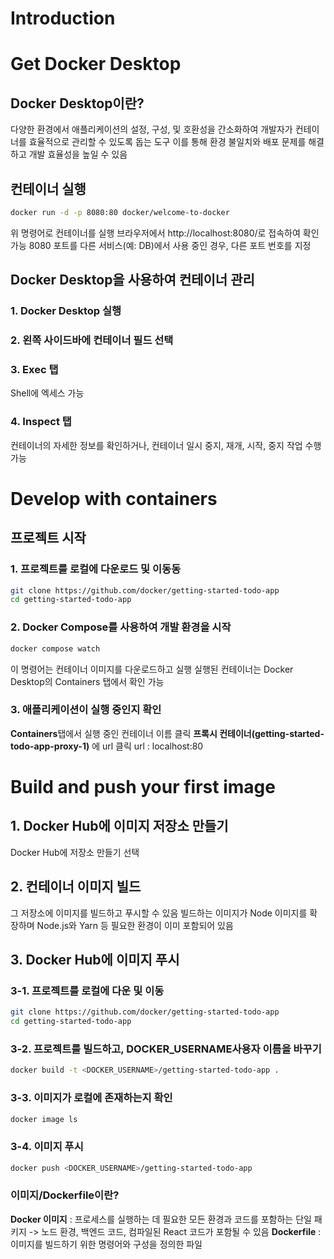 # Introduction

# Get Docker Desktop
## Docker Desktop이란?
다양한 환경에서 애플리케이션의 설정, 구성, 및 호환성을 간소화하여 개발자가 컨테이너를 효율적으로 관리할 수 있도록 돕는 도구 
이를 통해 환경 불일치와 배포 문제를 해결하고 개발 효율성을 높일 수 있음

## 컨테이너 실행
```bash
docker run -d -p 8080:80 docker/welcome-to-docker
```
위 명령어로 컨테이너를 실행
브라우저에서 http://localhost:8080/로 접속하여 확인 가능
8080 포트를 다른 서비스(예: DB)에서 사용 중인 경우, 다른 포트 번호를 지정

## Docker Desktop을 사용하여 컨테이너 관리
### 1. Docker Desktop 실행
### 2. 왼쪽 사이드바에 **컨테이너 필드** 선택
### 3. Exec 탭
Shell에 엑세스 가능
### 4. Inspect 탭
컨테이너의 자세한 정보를 확인하거나, 컨테이너 일시 중지, 재개, 시작, 중지 작업 수행 가능

# Develop with containers
## 프로젝트 시작
### 1. 프로젝트를 로컬에 다운로드 및 이동동
```bash
git clone https://github.com/docker/getting-started-todo-app
cd getting-started-todo-app
```
### 2. Docker Compose를 사용하여 개발 환경을 시작
```bash
docker compose watch
```
이 명령어는 컨테이너 이미지를 다운로드하고 실행
실행된 컨테이너는 Docker Desktop의 Containers 탭에서 확인 가능
### 3. 애플리케이션이 실행 중인지 확인
**Containers**탭에서 실행 중인 컨테이너 이름 클릭
**프록시 컨테이너(getting-started-todo-app-proxy-1)** 에 url 클릭
url : localhost:80

# Build and push your first image
## 1. Docker Hub에 이미지 저장소 만들기
Docker Hub에 저장소 만들기 선택

## 2. 컨테이너 이미지 빌드
그 저장소에 이미지를 빌드하고 푸시할 수 있음
빌드하는 이미지가 Node 이미지를 확장하며 Node.js와 Yarn 등 필요한 환경이 이미 포함되어 있음

## 3. Docker Hub에 이미지 푸시
### 3-1. 프로젝트를 로컬에 다운 및 이동
```bash
git clone https://github.com/docker/getting-started-todo-app
cd getting-started-todo-app
```
### 3-2. 프로젝트를 빌드하고, DOCKER_USERNAME사용자 이름을 바꾸기
```bash
docker build -t <DOCKER_USERNAME>/getting-started-todo-app .
```
### 3-3. 이미지가 로컬에 존재하는지 확인
```bash
docker image ls
```
### 3-4. 이미지 푸시
```bash
docker push <DOCKER_USERNAME>/getting-started-todo-app
```
### 이미지/Dockerfile이란?
**Docker 이미지** : 프로세스를 실행하는 데 필요한 모든 환경과 코드를 포함하는 단일 패키지
-> 노드 환경, 백엔드 코드, 컴파일된 React 코드가 포함될 수 있음
**Dockerfile** : 이미지를 빌드하기 위한 명령어와 구성을 정의한 파일